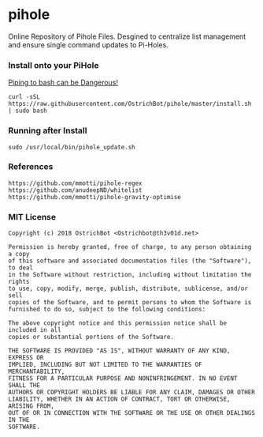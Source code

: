 # pihole
Online Repository of Pihole Files. Desgined to centralize list management and ensure single command updates to Pi-Holes.

### Install onto your PiHole
[Piping to bash can be Dangerous!](https://pi-hole.net/2016/07/25/curling-and-piping-to-bash/)
```
curl -sSL https://raw.githubusercontent.com/OstrichBot/pihole/master/install.sh | sudo bash
```
### Running after Install
```
sudo /usr/local/bin/pihole_update.sh
```

### References
```
https://github.com/mmotti/pihole-regex
https://github.com/anudeepND/whitelist
https://github.com/mmotti/pihole-gravity-optimise
```

### MIT License 
```
Copyright (c) 2018 OstrichBot <Ostrichbot@th3v01d.net>

Permission is hereby granted, free of charge, to any person obtaining a copy
of this software and associated documentation files (the "Software"), to deal
in the Software without restriction, including without limitation the rights
to use, copy, modify, merge, publish, distribute, sublicense, and/or sell
copies of the Software, and to permit persons to whom the Software is
furnished to do so, subject to the following conditions:

The above copyright notice and this permission notice shall be included in all
copies or substantial portions of the Software.

THE SOFTWARE IS PROVIDED "AS IS", WITHOUT WARRANTY OF ANY KIND, EXPRESS OR
IMPLIED, INCLUDING BUT NOT LIMITED TO THE WARRANTIES OF MERCHANTABILITY,
FITNESS FOR A PARTICULAR PURPOSE AND NONINFRINGEMENT. IN NO EVENT SHALL THE
AUTHORS OR COPYRIGHT HOLDERS BE LIABLE FOR ANY CLAIM, DAMAGES OR OTHER
LIABILITY, WHETHER IN AN ACTION OF CONTRACT, TORT OR OTHERWISE, ARISING FROM,
OUT OF OR IN CONNECTION WITH THE SOFTWARE OR THE USE OR OTHER DEALINGS IN THE
SOFTWARE.
```
